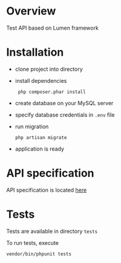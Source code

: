 # Overview

Test API based on Lumen framework

# Installation

* clone project into directory

* install dependencies

    ` php composer.phar install`
 
* create database on your MySQL server 

* specify database credentials in `.env` file

* run migration
   
   `php artisan migrate`
   
* application is ready<br> 

# API specification

API specification is located  [here](./API.md)

# Tests

Tests are available in directory `tests`<br>

To run tests, execute

   `vendor/bin/phpunit tests`
